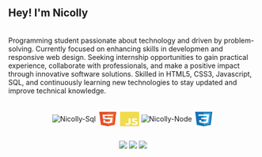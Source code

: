 ## Hey! I'm Nicolly

<br>

<div>
   Programming student passionate about technology and driven by problem-solving. Currently focused on enhancing skills in developmen and responsive web design. Seeking internship opportunities to gain practical experience, collaborate with professionals, and make a positive impact through innovative software solutions. Skilled in HTML5, CSS3, Javascript, SQL, and continuously learning new technologies to stay updated and improve technical knowledge.
</div>

<br>

</div>

<div align="center"> 
  <div style="display: inline_block"><br>
  <img align="center" alt="Nicolly-Sql" height="30" width="40" src="https://cdn.jsdelivr.net/gh/devicons/devicon@latest/icons/mysql/mysql-original.svg" />
  <img align="center" alt="Nicolly-HTML" height="30" width="40" src="https://raw.githubusercontent.com/devicons/devicon/master/icons/html5/html5-original.svg">
  <img align="center" alt="Nicolly-Js" height="30" width="40" src="https://raw.githubusercontent.com/devicons/devicon/master/icons/javascript/javascript-plain.svg">
  <img align="center" alt="Nicolly-Node" height="30" width="40" src="https://cdn.jsdelivr.net/gh/devicons/devicon@latest/icons/nodejs/nodejs-original.svg" />
  <img align="center" alt="Nicolly-CSS" height="30" width="40" src="https://raw.githubusercontent.com/devicons/devicon/master/icons/css3/css3-original.svg">
  
 ##
 
<div> 

<div align="center"> 
  <a href="https://www.linkedin.com/in/nicollymurgia/" target="_blank"><img src="https://img.shields.io/badge/-LinkedIn-%230077B5?style=for-the-badge&logo=linkedin&logoColor=white" target="_blank"></a>
  <a href = "mailto:nicollymurgia@gmail.com"><img src="https://img.shields.io/badge/-Gmail-%23333?style=for-the-badge&logo=gmail&logoColor=white" target="_blank"></a>
  <a href="https://instagram.com/nicollymurgia" target="_blank"><img src="https://img.shields.io/badge/-Instagram-%23E4405F?style=for-the-badge&logo=instagram&logoColor=white" target="_blank"></a>
</div>
